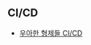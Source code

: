 ## CI/CD

- [우아한 형제들 CI/CD][woowaCICD]

[woowaCICD]: http://woowabros.github.io/experience/2018/06/26/bros-cicd.html